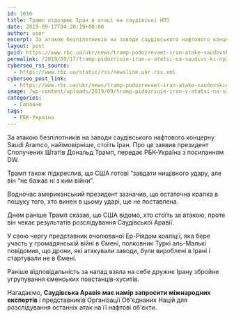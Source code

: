 ```yaml
---
id: 1016
title: Трамп підозрює Іран в атаці на саудівські НПЗ
date: 2019-09-17T04:20:19+00:00
author: user
excerpt: За атакою безпілотників на заводи саудівського нафтового концерну Saudi Aramco, найімовірніше, стоїть Іран. Про це заявив президент Сполучених Штатів Дональд Трамп,...
layout: post
guid: https://www.rbc.ua/ukr/news/tramp-podozrevaet-iran-atake-saudovskie-npz-1568692021.html
permalink: /2019/09/17/tramp-pidozriuie-iran-v-atatsi-na-saudivs-ki-npz/
cyberseo_rss_source:
  - https://www.rbc.ua/static/rss/newsline.ukr.rss.xml
cyberseo_post_link:
  - https://www.rbc.ua/ukr/news/tramp-podozrevaet-iran-atake-saudovskie-npz-1568692021.html
image: /wp-content/uploads/2019/09/tramp-pidozriuie-iran-v-atatsi-na-saudivs-ki-npz.jpg
categories:
  - Головне
tags:
  - РБК-Україна
---
```

За атакою безпілотників на заводи саудівського нафтового концерну Saudi Aramco, найімовірніше, стоїть Іран. Про це заявив президент Сполучених Штатів Дональд Трамп, передає РБК-Україна з посиланням DW.

Трамп також підкреслив, що США готові &#8220;завдати нищівного удару, але він &#8220;не бажає ні з ким війни&#8221;.

Водночас американський президент зазначив, що остаточна крапка в пошуку того, хто винен в цьому ударі, ще не поставлена.

Днем раніше Трамп сказав, що США відомо, хто стоїть за атакою, проте він чекає результатів розслідування Саудівської Аравії.

У свою чергу представник очолюваної Ер-Ріядом коаліції, яка бере участь у громадянській війні в Ємені, полковник Туркі аль-Малькі повідомив, що дрони, які атакували заводи, були вироблені в Ірані і стартували не в Ємені.

Раніше відповідальність за напад взяла на себе дружнє Ірану збройне угрупування єменських повстанців-хуситів.

Нагадаємо, **Саудівська Аравія має намір запросити міжнародних експертів** і представників Організації Об'єднаних Націй для розслідування останніх атак на її нафтові об'єкти.